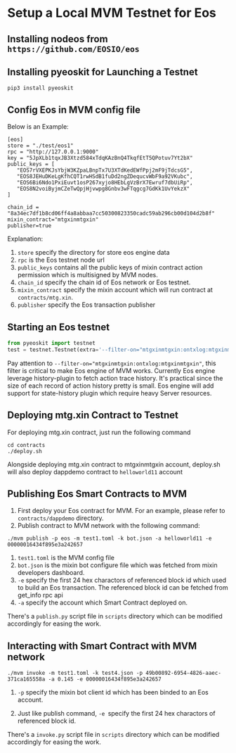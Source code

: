 # Setup a Local MVM Testnet for Eos

## Installing nodeos from `https://github.com/EOSIO/eos`

## Installing pyeoskit for Launching a Testnet

```
pip3 install pyeoskit
```

## Config Eos in MVM config file

Below is an Example:

```
[eos]
store = "./test/eos1"
rpc = "http://127.0.0.1:9000"
key = "5JpXLb1tqxJB3Xtzd584xTdqKAzBnQ4TkqfEtT5QPotuv7Yt2bX"
public_keys = [
   "EOS7rVXEPKJsYbjW3KZpaLBnpTx7U3XTdKedEWfPpj2mF9jTdcsG5",
   "EOS8JEHuDKeLgKfhCQT1rwHSdB1fuDd2ngZDequcvWbF9a92VKubc",
   "EOS6Bi6Ndo1PxiEuvt1osP267xyjo8HEbLgVzBrX7Ewruf7dbUiRp",
   "EOS8N2voiByjmCZeTwQpjHjvwpg8Gnbv3wFTqgcg7GdKk1UvYekzX"
]

chain_id = "8a34ec7df1b8cd06ff4a8abbaa7cc50300823350cadc59ab296cb00d104d2b8f"
mixin_contract="mtgxinmtgxin"
publisher=true
```

Explanation:

1. `store` specify the directory for store eos engine data
2. `rpc` is the Eos testnet node url
3. `public_keys` contains all the public keys of mixin contract action permission which is multisigned by MVM nodes.
4. `chain_id` specify the chain id of Eos network or Eos testnet.
5. `mixin_contract` specify the mixin account which will run contract at `contracts/mtg.xin`.
5. `publisher` specify the Eos transaction publisher


## Starting an Eos testnet

```python
from pyeoskit import testnet
test = testnet.Testnet(extra='--filter-on="mtgxinmtgxin:ontxlog:mtgxinmtgxin" --plugin=eosio::db_size_api_plugin', show_log=True)
```

Pay attention to `--filter-on="mtgxinmtgxin:ontxlog:mtgxinmtgxin"`, this filter is  critical to make Eos engine of MVM works. Currently Eos engine leverage history-plugin to fetch action trace history. It's practical since the size of each record of action history pretty is small. Eos engine will add support for state-history plugin which require heavy Server resources.

## Deploying mtg.xin Contract to Testnet

For deploying mtg.xin contract, just run the following command

```
cd contracts
./deploy.sh
``` 

Alongside deploying mtg.xin contract to mtgxinmtgxin account, deploy.sh will also deploy dappdemo contract to `helloworld11` account

## Publishing Eos Smart Contracts to MVM
1. First deploy your Eos contract for MVM. For an example, please refer to `contracts/dappdemo` directory.
2. Publish contract to MVM network with the following command:

```
./mvm publish -p eos -m test1.toml -k bot.json -a helloworld11 -e 00000016434f895e3a242657
```

1. `test1.toml` is the MVM config file
2. `bot.json` is the mixin bot configure file which was fetched from mixin developers dashboard.
3. `-e` specify the first 24 hex charactors of referenced block id which used to build an Eos transaction. The referenced block id can be fetched from get_info rpc api
4. `-a` specify the account which Smart Contract deployed on.

There's a `publish.py` script file in `scripts` directory which can be modified accordingly for easing the work.

## Interacting with Smart Contract with MVM network

```
./mvm invoke -m test1.toml -k test4.json -p 49b00892-6954-4826-aaec-371ca165558a -a 0.145 -e 00000016434f895e3a242657
```

1. `-p` specify the mixin bot client id which has been binded to an Eos account.

2. Just like publish command, `-e `specify the first 24 hex charactors of referenced block id.

There's a `invoke.py` script file in `scripts` directory which can be modified accordingly for easing the work.

